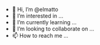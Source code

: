 - 👋 Hi, I’m @elmatto
- 👀 I’m interested in ...
- 🌱 I’m currently learning ...
- 💞️ I’m looking to collaborate on ...
- 📫 How to reach me ...

<!---
elmatto/elmatto is a ✨ special ✨ repository because its `README.md` (this file) appears on your GitHub profile.
You can click the Preview link to take a look at your changes.
--->
